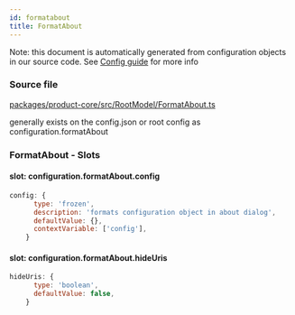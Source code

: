 ```yaml
---
id: formatabout
title: FormatAbout
---
```


Note: this document is automatically generated from configuration objects in our
source code. See [Config guide](/docs/config_guide) for more info

### Source file

[packages/product-core/src/RootModel/FormatAbout.ts](https://github.com/GMOD/jbrowse-components/blob/main/packages/product-core/src/RootModel/FormatAbout.ts)

generally exists on the config.json or root config as configuration.formatAbout

### FormatAbout - Slots

#### slot: configuration.formatAbout.config

```js
config: {
      type: 'frozen',
      description: 'formats configuration object in about dialog',
      defaultValue: {},
      contextVariable: ['config'],
    }
```

#### slot: configuration.formatAbout.hideUris

```js
hideUris: {
      type: 'boolean',
      defaultValue: false,
    }
```
